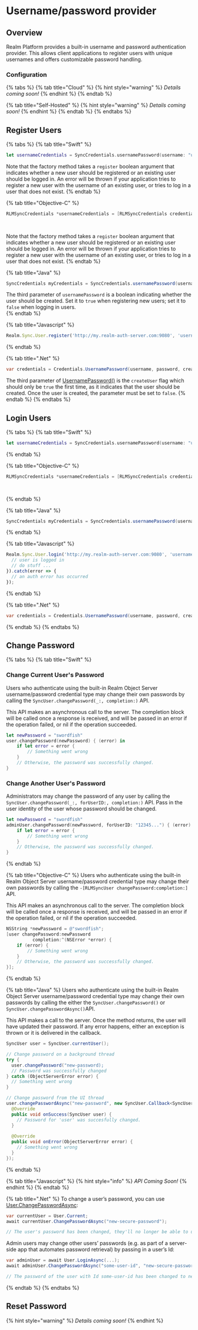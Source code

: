 # Username/password provider

## Overview

Realm Platform provides a built-in username and password authentication provider. This allows client applications to register users with unique usernames and offers customizable password handling.

### Configuration

{% tabs %}
{% tab title="Cloud" %}
{% hint style="warning" %}
_Details coming soon!_
{% endhint %}
{% endtab %}

{% tab title="Self-Hosted" %}
{% hint style="warning" %}
_Details coming soon!_
{% endhint %}
{% endtab %}
{% endtabs %}

## Register Users

{% tabs %}
{% tab title="Swift" %}
```swift
let usernameCredentials = SyncCredentials.usernamePassword(username: "username", password: "password", register: true)
```

Note that the factory method takes a `register` boolean argument that indicates whether a new user should be registered or an existing user should be logged in. An error will be thrown if your application tries to register a new user with the username of an existing user, or tries to log in a user that does not exist.
{% endtab %}

{% tab title="Objective-C" %}
```objectivec
RLMSyncCredentials *usernameCredentials = [RLMSyncCredentials credentialsWithUsername:@"username"
                                                                             password:@"password"
                                                                             register:YES];
```

Note that the factory method takes a `register` boolean argument that indicates whether a new user should be registered or an existing user should be logged in. An error will be thrown if your application tries to register a new user with the username of an existing user, or tries to log in a user that does not exist.
{% endtab %}

{% tab title="Java" %}
```java
SyncCredentials myCredentials = SyncCredentials.usernamePassword(username, password, true);
```

The third parameter of `usernamePassword` is a boolean indicating whether the user should be created. Set it to `true` when registering new users; set it to `false` when logging in users.  
{% endtab %}

{% tab title="Javascript" %}
```javascript
Realm.Sync.User.register('http://my.realm-auth-server.com:9080', 'username', 'p@s$w0rd', (error, user) => { /* ... */ });
```
{% endtab %}

{% tab title=".Net" %}
```csharp
var credentials = Credentials.UsernamePassword(username, password, createUser: true);
```

The third parameter of [UsernamePassword\(\)](https://realm.io/docs/dotnet/latest/api/reference/Realms.Sync.Credentials.html#Realms_Sync_Credentials_UsernamePassword_System_String_System_String_System_Boolean_) is the `createUser` flag which should only be `true` the first time, as it indicates that the user should be created. Once the user is created, the parameter must be set to `false`.
{% endtab %}
{% endtabs %}

## Login Users

{% tabs %}
{% tab title="Swift" %}
```swift
let usernameCredentials = SyncCredentials.usernamePassword(username: "username", password: "password")
```
{% endtab %}

{% tab title="Objective-C" %}
```objectivec
RLMSyncCredentials *usernameCredentials = [RLMSyncCredentials credentialsWithUsername:@"username"
                                                                             password:@"password"
                                                                             register:NO];
```
{% endtab %}

{% tab title="Java" %}
```java
SyncCredentials myCredentials = SyncCredentials.usernamePassword(username, password, false);
```
{% endtab %}

{% tab title="Javascript" %}
```javascript
Realm.Sync.User.login('http://my.realm-auth-server.com:9080', 'username', 'p@s$w0rd').then(user => {
  // user is logged in
  // do stuff ...
}).catch(error => {
  // an auth error has occurred
});
```
{% endtab %}

{% tab title=".Net" %}
```csharp
var credentials = Credentials.UsernamePassword(username, password, createUser: false);
```
{% endtab %}
{% endtabs %}

## Change Password

{% tabs %}
{% tab title="Swift" %}
### Change Current User's Password

Users who authenticate using the built-in Realm Object Server username/password credential type may change their own passwords by calling the `SyncUser.changePassword(_:, completion:)` API.

This API makes an asynchronous call to the server. The completion block will be called once a response is received, and will be passed in an error if the operation failed, or nil if the operation succeeded.

```swift
let newPassword = "swordfish"
user.changePassword(newPassword) { (error) in
    if let error = error {
        // Something went wrong
    }
    // Otherwise, the password was successfully changed.
}
```

### Change Another User's Password

Administrators may change the password of any user by calling the `SyncUser.changePassword(_:, forUserID:, completion:)` API. Pass in the user identity of the user whose password should be changed.

```swift
let newPassword = "swordfish"
adminUser.changePassword(newPassword, forUserID: "12345...") { (error) in
    if let error = error {
        // Something went wrong
    }
    // Otherwise, the password was successfully changed.
}
```
{% endtab %}

{% tab title="Objective-C" %}
Users who authenticate using the built-in Realm Object Server username/password credential type may change their own passwords by calling the `-[RLMSyncUser changePassword:completion:]` API.

This API makes an asynchronous call to the server. The completion block will be called once a response is received, and will be passed in an error if the operation failed, or nil if the operation succeeded.

```objectivec
NSString *newPassword = @"swordfish";
[user changePassword:newPassword
          completion:^(NSError *error) {
    if (error) {
        // Something went wrong
    }
    // Otherwise, the password was successfully changed.
}];
```
{% endtab %}

{% tab title="Java" %}
Users who authenticate using the built-in Realm Object Server username/password credential type may change their own passwords by calling the either the `SyncUser.changePassword()` or `SyncUser.changePasswordAsync()`API.

This API makes a call to the server. Once the method returns, the user will have updated their password. If any error happens, either an exception is thrown or it is delivered in the callback.

```java
SyncUser user = SyncUser.currentUser();

// Change password on a background thread
try {
  user.changePassword("new-password);
  // Password was successfully changed
} catch (ObjectServerError error) {
  // Something went wrong
}

// Change password from the UI thread
user.changePasswordAsync("new-password", new SyncUser.Callback<SyncUser>() {
  @Override
  public void onSuccess(SyncUser user) {
    // Password for 'user' was succesfully changed.
  }
  
  @Override
  public void onError(ObjectServerError error) {
    // Something went wrong
  }
});
```
{% endtab %}

{% tab title="Javascript" %}
{% hint style="info" %}
_API Coming Soon!_
{% endhint %}
{% endtab %}

{% tab title=".Net" %}
To change a user’s password, you can use [User.ChangePasswordAsync](https://realm.io/docs/dotnet/latest/api/reference/Realms.Sync.User.html#Realms_Sync_User_ChangePasswordAsync_System_String_):

```csharp
var currentUser = User.Current;
await currentUser.ChangePasswordAsync("new-secure-password");

// The user's password has been changed, they'll no longer be able to use their old password.
```

Admin users may change other users’ passwords \(e.g. as part of a server-side app that automates password retrieval\) by passing in a user’s Id:

```csharp
var adminUser = await User.LoginAsync(...);
await adminUser.ChangePasswordAsync("some-user-id", "new-secure-password");

// The password of the user with Id some-user-id has been changed to new-secure-password.
```
{% endtab %}
{% endtabs %}

## Reset Password

{% hint style="warning" %}
_Details coming soon!_
{% endhint %}

